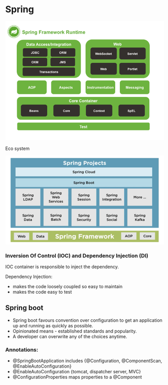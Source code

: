 # Spring


<img src="https://github.com/Filipe1986/spring/blob/main/images/spring-framework.png" width="500">

Eco system

<img src="https://github.com/Filipe1986/spring/blob/main/images/Spring%20Ecosystem.png" width="500">


### Inversion Of Control (IOC) and Dependency Injection (DI)
IOC container is responsible to inject the dependency. 

Dependency Injection:

* makes the code loosely coupled so easy to maintain
* makes the code easy to test

## Spring boot
- Spring boot favours convention over configuration to get an application up and running as quickly as possible.
- Opinionated means - established standards and popularity.
- A developer can overwrite any of the choices anytime.


### Annotations:
* @SpringBootApplication includes 
    {@Configuration, @ComponentScan, @EnableAutoConfiguration}
* @EnableAutoConfiguration 
    {tomcat, dispatcher server, MVC}
* @ConfigurationProperties maps properties to a @Component
